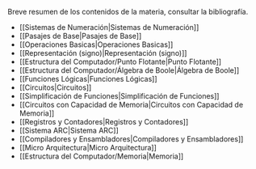 Breve resumen de los contenidos de la materia, consultar la bibliografía.

- [[Sistemas de Numeración|Sistemas de Numeración]]
- [[Pasajes de Base|Pasajes de Base]]
- [[Operaciones Basicas|Operaciones Basicas]]
- [[Representación (signo)|Representación (signo)]]
- [[Estructura del Computador/Punto Flotante|Punto Flotante]]
- [[Estructura del Computador/Álgebra de Boole|Álgebra de Boole]]
- [[Funciones Lógicas|Funciones Lógicas]]
- [[Circuitos|Circuitos]]
- [[Simplificación de Funciones|Simplificación de Funciones]]
- [[Circuitos con Capacidad de Memoria|Circuitos con Capacidad de Memoria]]
- [[Registros y Contadores|Registros y Contadores]]
- [[Sistema ARC|Sistema ARC]]
- [[Compiladores y Ensambladores|Compiladores y Ensambladores]]
- [[Micro Arquitectura|Micro Arquitectura]]
- [[Estructura del Computador/Memoria|Memoria]]
